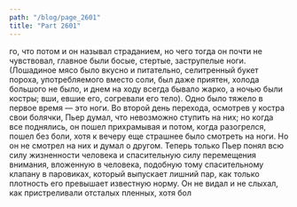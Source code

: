 ```yaml
---
path: "/blog/page_2601"
title: "Part 2601"
---
```


го, что потом и он называл страданием, но чего тогда он почти не чувствовал, главное были босые, стертые, заструпелые ноги. (Лошадиное мясо было вкусно и питательно, селитренный букет пороха, употребляемого вместо соли, был даже приятен, холода большого не было, и днем на ходу всегда бывало жарко, а ночью были костры; вши, евшие его, согревали его тело). Одно было тяжело в первое время — это ноги.
Во второй день перехода, осмотрев у костра свои болячки, Пьер думал, что невозможно ступить на них; но когда все поднялись, он пошел прихрамывая и потом, когда разогрелся, пошел без боли, хотя к вечеру еще страшнее было смотреть на ноги. Но он не смотрел на них и думал о другом.
Теперь только Пьер понял всю силу жизненности человека и спасительную силу перемещения внимания, вложенную в человека, подобную тому спасительному клапану в паровиках, который выпускает лишний пар, как только плотность его превышает известную норму.
Он не видал и не слыхал, как пристреливали отсталых пленных, хотя бол
